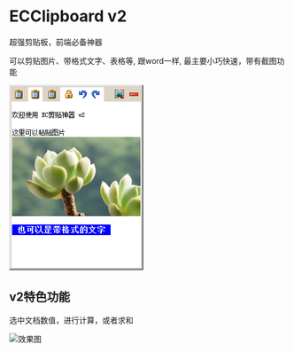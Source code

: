 # ECClipboard v2
超强剪贴板，前端必备神器

可以剪贴图片、带格式文字、表格等,
跟word一样,
最主要小巧快速，带有截图功能

![效果图](https://github.com/ec2ec/ECClipboard/raw/master/capture.png)

## v2特色功能
选中文档数值，进行计算，或者求和

![效果图](https://github.com/ec2ec/ECClipboard/raw/master/capture_selectcalc.png)
